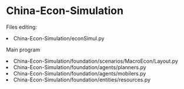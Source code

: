 # China-Econ-Simulation

<p> Files editing: </p>
<li> China-Econ-Simulation/econSimul.py </li>
<p> Main program </p>
<li> China-Econ-Simulation/foundation/scenarios/MacroEcon/Layout.py </li>
<li> China-Econ-Simulation/foundation/agents/planners.py </li>
<li> China-Econ-Simulation/foundation/agents/mobilers.py </li>
<li> China-Econ-Simulation/foundation/entities/resources.py </li>
